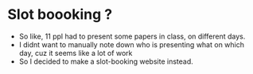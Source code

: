 # Slot boooking ? 

- So like, 11 ppl had to present some papers in class, on different days.
- I didnt want to manually note down who is presenting what on which day, cuz it seems like a lot of work 
- So I decided to make a slot-booking website instead.